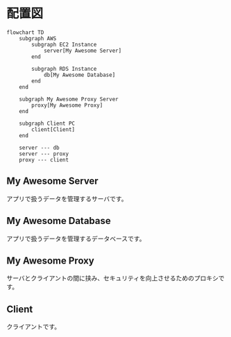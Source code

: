 # 配置図

```mermaid
flowchart TD
    subgraph AWS
        subgraph EC2 Instance
            server[My Awesome Server]
        end

        subgraph RDS Instance
            db[My Awesome Database]
        end
    end

    subgraph My Awesome Proxy Server
        proxy[My Awesome Proxy]
    end

    subgraph Client PC
        client[Client]
    end

    server --- db
    server --- proxy
    proxy --- client
```

## My Awesome Server

アプリで扱うデータを管理するサーバです。


## My Awesome Database

アプリで扱うデータを管理するデータベースです。


## My Awesome Proxy

サーバとクライアントの間に挟み、セキュリティを向上させるためのプロキシです。


## Client

クライアントです。
